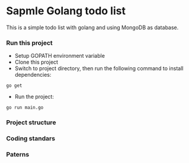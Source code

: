 # Sapmle Golang todo list

This is a simple todo list with golang and using MongoDB as database.

### Run this project

* Setup GOPATH environment variable
* Clone this project
* Switch to project directory, then run the following command to install dependencies:
```
go get
```
* Run the project:
```
go run main.go
```

### Project structure


### Coding standars



### Paterns

